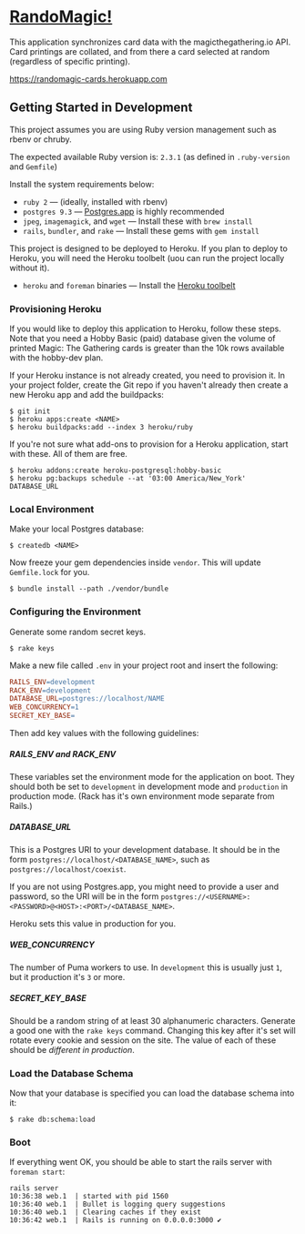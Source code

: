 # [RandoMagic!](https://randomagic-cards.herokuapp.com)

This application synchronizes card data with the magicthegathering.io API. Card printings are collated, and from there a card selected at random (regardless of specific printing).

https://randomagic-cards.herokuapp.com

## Getting Started in Development

This project assumes you are using Ruby version management such as rbenv or chruby.

The expected available Ruby version is: `2.3.1` (as defined in `.ruby-version` and `Gemfile`)

Install the system requirements below:

- `ruby 2` — (ideally, installed with rbenv)
- `postgres 9.3` — [Postgres.app](http://postgresapp.com) is highly recommended
- `jpeg`, `imagemagick`, and `wget` — Install these with `brew install`
- `rails`, `bundler`, and `rake` — Install these gems with `gem install`

This project is designed to be deployed to Heroku. If you plan to deploy to Heroku, you will need the Heroku toolbelt (uou can run the project locally without it).

- `heroku` and `foreman` binaries — Install the [Heroku toolbelt](https://toolbelt.heroku.com)


### Provisioning Heroku

If you would like to deploy this application to Heroku, follow these steps. Note that you need a Hobby Basic (paid) database given the volume of printed Magic: The Gathering cards is greater than the 10k rows available with the hobby-dev plan.

If your Heroku instance is not already created, you need to provision it. In your project folder, create the Git repo if you haven't already then create a new Heroku app and add the buildpacks:

```shell
$ git init
$ heroku apps:create <NAME>
$ heroku buildpacks:add --index 3 heroku/ruby
```

If you're not sure what add-ons to provision for a Heroku application, start with these. All of them are free.

```shell
$ heroku addons:create heroku-postgresql:hobby-basic
$ heroku pg:backups schedule --at '03:00 America/New_York' DATABASE_URL
```

### Local Environment

Make your local Postgres database:

```shell
$ createdb <NAME>
```

Now freeze your gem dependencies inside `vendor`. This will update `Gemfile.lock` for you.

```shell
$ bundle install --path ./vendor/bundle
```

### Configuring the Environment

Generate some random secret keys.

```shell
$ rake keys
```

Make a new file called `.env` in your project root and insert the following:

```makefile
RAILS_ENV=development
RACK_ENV=development
DATABASE_URL=postgres://localhost/NAME
WEB_CONCURRENCY=1
SECRET_KEY_BASE=
```

Then add key values with the following guidelines:

##### RAILS_ENV and RACK_ENV

These variables set the environment mode for the application on boot. They should both be set to `development` in development mode and `production` in production mode. (Rack has it's own environment mode separate from Rails.)

##### DATABASE_URL

This is a Postgres URI to your development database. It should be in the form `postgres://localhost/<DATABASE_NAME>`, such as `postgres://localhost/coexist`.

If you are not using Postgres.app, you might need to provide a user and password, so the URI will be in the form `postgres://<USERNAME>:<PASSWORD>@<HOST>:<PORT>/<DATABASE_NAME>`.

Heroku sets this value in production for you.

##### WEB_CONCURRENCY

The number of Puma workers to use. In `development` this is usually just `1`, but it production it's `3` or more.

##### SECRET_KEY_BASE

Should be a random string of at least 30 alphanumeric characters. Generate a good one with the `rake keys` command. Changing this key after it's set will rotate every cookie and session on the site. The value of each of these should be *different in production*.

### Load the Database Schema

Now that your database is specified you can load the database schema into it:

```shell
$ rake db:schema:load
```

### Boot

If everything went OK, you should be able to start the rails server with `foreman start`:

```text
rails server
10:36:38 web.1  | started with pid 1560
10:36:40 web.1  | Bullet is logging query suggestions
10:36:40 web.1  | Clearing caches if they exist
10:36:42 web.1  | Rails is running on 0.0.0.0:3000 ✔
```

[toolbelt]: https://toolbelt.heroku.com
[pgapp]: http://postgresapp.com
